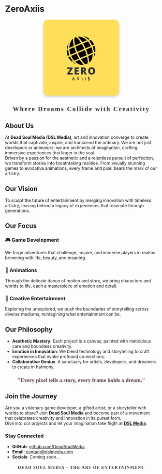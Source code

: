 # ZeroAxiis

<div align="center">
    <img src="https://github.com/zeroaxiis/.github/blob/main/logo/ZeroAxiis%20Logo-1.png" alt="DSL Media Logo" width="250" style="border-radius: 15px; box-shadow: 0 4px 8px rgba(0, 0, 0, 0.2);">
</div>

<div align="center">
    <h2 style="font-family: 'Cinzel Decorative', serif; letter-spacing: 3px; color: #3e3a3a; text-shadow: 1px 1px 2px rgba(0,0,0,0.2);">Where Dreams Collide with Creativity</h2>
</div>

## **About Us**
At **Dead Soul Media (DSL Media)**, art and innovation converge to create worlds that captivate, inspire, and transcend the ordinary. We are not just developers or animators; we are architects of imagination, crafting immersive experiences that linger in the soul.  
Driven by a passion for the aesthetic and a relentless pursuit of perfection, we transform stories into breathtaking realities. From visually stunning games to evocative animations, every frame and pixel bears the mark of our artistry.

## **Our Vision**
To sculpt the future of entertainment by merging innovation with timeless artistry, leaving behind a legacy of experiences that resonate through generations.

## **Our Focus**

### 🎮 **Game Development**
We forge adventures that challenge, inspire, and immerse players in realms brimming with life, beauty, and meaning.

### 🎥 **Animations**
Through the delicate dance of motion and story, we bring characters and worlds to life, each a masterpiece of emotion and detail.

### 🎨 **Creative Entertainment**
Exploring the unexplored, we push the boundaries of storytelling across diverse mediums, reimagining what entertainment can be.

## **Our Philosophy**

- **Aesthetic Mastery**: Each project is a canvas, painted with meticulous care and boundless creativity.
- **Emotion in Innovation**: We blend technology and storytelling to craft experiences that evoke profound connections.
- **Collaborative Genius**: A sanctuary for artists, developers, and dreamers to create in harmony.

<div align="center">
    <h3 style="font-family: 'Dancing Script', cursive; color: #6b4f4f; font-size: 1.3em; text-shadow: 1px 1px 3px rgba(0,0,0,0.2);">"Every pixel tells a story, every frame holds a dream."</h3>
</div>

## **Join the Journey**
Are you a visionary game developer, a gifted artist, or a storyteller with worlds to share? Join **Dead Soul Media** and become part of a movement that celebrates creativity and innovation in its purest form.  
Dive into our projects and let your imagination take flight at **[DSL Media](https://github.com/DeadSoulMedia)**.

### **Stay Connected**
- **GitHub**: [github.com/DeadSoulMedia](https://github.com/DeadSoulMedia)
- **Email**: contact@dslmedia.com
- **Socials**: Coming soon...

<div align="center">
    <h4 style="font-family: 'Cinzel', serif; color: #3e3a3a; letter-spacing: 1.5px; text-transform: uppercase;">Dead Soul Media – The Art of Entertainment</h4>
</div>
